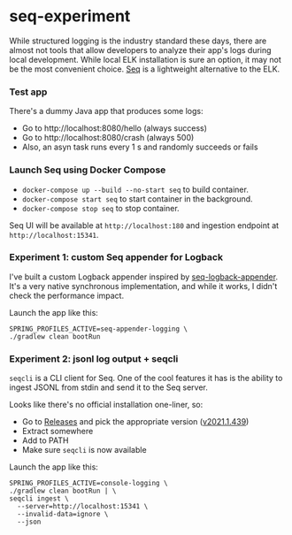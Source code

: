 # seq-experiment

While structured logging is the industry standard these days, there are almost not tools that allow developers to analyze their app's logs during local development. While local ELK installation is sure an option, it may not be the most convenient choice. [Seq](https://datalust.co/seq) is a lightweight alternative to the ELK.

### Test app

There's a dummy Java app that produces some logs:

* Go to http://localhost:8080/hello (always success)
* Go to http://localhost:8080/crash (always 500)
* Also, an asyn task runs every 1 s and randomly succeeds or fails

### Launch Seq using Docker Compose

* `docker-compose up --build --no-start seq` to build container.
* `docker-compose start seq` to start container in the background.
* `docker-compose stop seq` to stop container.

Seq UI will be available at `http://localhost:180` and ingestion endpoint at `http://localhost:15341`.

### Experiment 1: custom Seq appender for Logback

I've built a custom Logback appender inspired by [seq-logback-appender](https://github.com/sswayney/seq-logback-appender). It's a very native synchronous implementation, and while it works, I didn't check the performance impact.

Launch the app like this:

```
SPRING_PROFILES_ACTIVE=seq-appender-logging \
./gradlew clean bootRun
```

### Experiment 2: jsonl log output + seqcli

`seqcli` is a CLI client for Seq. One of the cool features it has is the ability to ingest JSONL from stdin and send it to the Seq server. 

Looks like there's no official installation one-liner, so:
* Go to [Releases](https://github.com/datalust/seqcli/releases) and pick the appropriate version ([v2021.1.439](https://github.com/datalust/seqcli/releases/tag/v2021.1.439))
* Extract somewhere
* Add to PATH
* Make sure `seqcli` is now available

Launch the app like this:

```
SPRING_PROFILES_ACTIVE=console-logging \
./gradlew clean bootRun | \
seqcli ingest \
  --server=http://localhost:15341 \
  --invalid-data=ignore \
  --json
```
